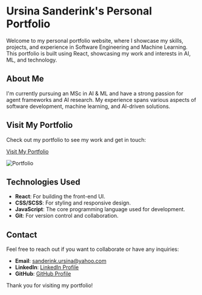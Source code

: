 # Ursina Sanderink's Personal Portfolio

Welcome to my personal portfolio website, where I showcase my skills, projects, and experience in Software Engineering and Machine Learning. This portfolio is built using React, showcasing my work and interests in AI, ML, and technology.

## About Me

I'm currently pursuing an MSc in AI & ML and have a strong passion for agent frameworks and AI research. My experience spans various aspects of software development, machine learning, and AI-driven solutions.

## Visit My Portfolio

Check out my portfolio to see my work and get in touch:

[Visit My Portfolio](https://ursinasanderink.com)

![Portfolio](https://www.notion.so/hi-ursina-here-4d5ae40cc2274fc8929fe0a2a6915275)

## Technologies Used

- **React**: For building the front-end UI.
- **CSS/SCSS**: For styling and responsive design.
- **JavaScript**: The core programming language used for development.
- **Git**: For version control and collaboration.

## Contact

Feel free to reach out if you want to collaborate or have any inquiries:

- **Email**: [sanderink.ursina@yahoo.com](mailto:sanderink.ursina@yahoo.com)
- **LinkedIn**: [LinkedIn Profile](https://www.linkedin.com/in/ursina-sanderink/)
- **GitHub**: [GitHub Profile](https://github.com/sinsasanderink)

Thank you for visiting my portfolio!
